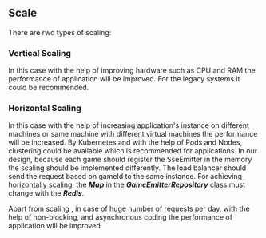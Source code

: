 ## Scale
There are rwo types of scaling:

### Vertical Scaling 
In this case with the help of improving hardware such as CPU and RAM the performance of application will be improved.
For the legacy systems it could be recommended.

### Horizontal Scaling
In this case with the help of increasing application's instance on different machines or same machine with different 
virtual machines the performance will be increased. By Kubernetes and with the help of Pods and Nodes, clustering could
be available which is recommended for applications. In our design, because each game should register the SseEmitter in the memory
the scaling should be implemented differently. The load balancer should send the request based on gameId to the same instance.
For achieving horizontally scaling, the ***Map*** in the ***GameEmitterRepository*** class must change with the ***Redis***.

Apart from scaling , in case of huge number of requests per day, with the help of non-blocking, and asynchronous coding
the performance of application will be improved.


